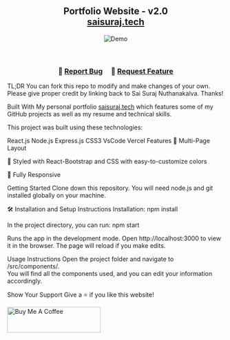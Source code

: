 <h2 align="center"> Portfolio Website - v2.0<br/> <a href="https://saisuraj.vercel.app/" target="_blank">saisuraj.tech</a> </h2> <div align="center"> <img alt="Demo" src="" /> </div> <br/> <center>
   
 

</center> <h3 align="center"> 🔹 <a href="https://github.com/code-suraj/Portfolio/issues">Report Bug</a> &nbsp; &nbsp; 🔹 <a href="https://github.com/code-suraj/Portfolio/issues">Request Feature</a> </h3>
TL;DR
You can fork this repo to modify and make changes of your own. Please give proper credit by linking back to Sai Suraj Nuthanakalva. Thanks!

Built With
My personal portfolio <a href="https://saisuraj.vercel.app/" target="_blank">saisuraj.tech</a> which features some of my GitHub projects as well as my resume and technical skills.<br/>

This project was built using these technologies:

React.js
Node.js
Express.js
CSS3
VsCode
Vercel
Features
📖 Multi-Page Layout

🎨 Styled with React-Bootstrap and CSS with easy-to-customize colors

📱 Fully Responsive

Getting Started
Clone down this repository. You will need node.js and git installed globally on your machine.

🛠 Installation and Setup Instructions
Installation: npm install

In the project directory, you can run: npm start

Runs the app in the development mode.
Open http://localhost:3000 to view it in the browser. The page will reload if you make edits.

Usage Instructions
Open the project folder and navigate to /src/components/. <br/> You will find all the components used, and you can edit your information accordingly.

Show Your Support
Give a ⭐ if you like this website!

<a href="https://www.buymeacoffee.com/code-suraj" target="_blank"><img src="https://cdn.buymeacoffee.com/buttons/v2/default-violet.png" alt="Buy Me A Coffee" height= "60px" width= "217px" ></a>
